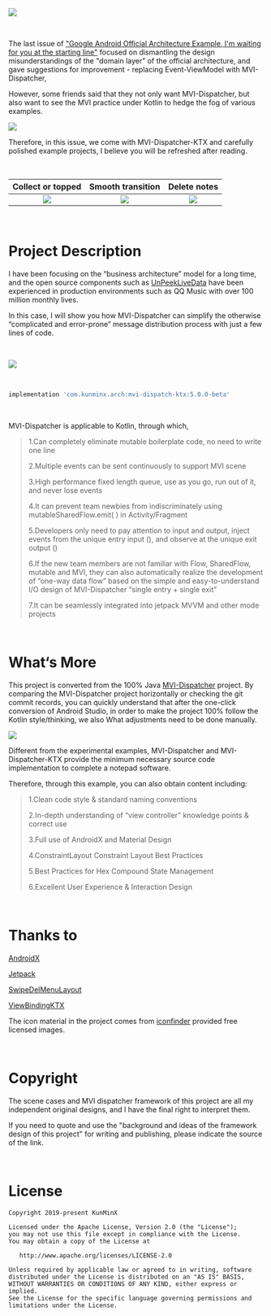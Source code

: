 ![](https://tva1.sinaimg.cn/large/e6c9d24ely1h48wrrwn0oj21890u00y9.jpg)

&nbsp;

The last issue of ["Google Android Official Architecture Example, I'm waiting for you at the starting line"](https://medium.com/@kunminx/google-android-official-architecture-example-i-am-waiting-for-you-at-the-starting-line-b4752d97f283) focused on dismantling the design misunderstandings of the "domain layer" of the official architecture, and gave suggestions for improvement - replacing Event-ViewModel with MVI-Dispatcher,

However, some friends said that they not only want MVI-Dispatcher, but also want to see the MVI practice under Kotlin to hedge the fog of various examples.

![](https://tva1.sinaimg.cn/large/e6c9d24ely1h48npkl348j214a07gaaq.jpg)

Therefore, in this issue, we come with MVI-Dispatcher-KTX and carefully polished example projects, I believe you will be refreshed after reading.

&nbsp;

|                      Collect or topped                       |                      Smooth transition                       |                         Delete notes                         |
| :----------------------------------------------------------: | :----------------------------------------------------------: | :----------------------------------------------------------: |
| ![](https://tva1.sinaimg.cn/large/e6c9d24ely1h3vup9ck57g20u01o0hbm.gif) | ![](https://tva1.sinaimg.cn/large/e6c9d24ely1h3vupfbex2g20u01o0qv6.gif) | ![](https://tva1.sinaimg.cn/large/e6c9d24ely1h3vuplwiuqg20u01o0x2t.gif) |

&nbsp;

# Project Description

I have been focusing on the “business architecture” model for a long time, and the open source components such as [UnPeekLiveData](https://github.com/KunMinX/UnPeek-LiveData) have been experienced in production environments such as QQ Music with over 100 million monthly lives.

In this case, I will show you how MVI-Dispatcher can simplify the otherwise “complicated and error-prone” message distribution process with just a few lines of code.

&nbsp;

![](https://tva1.sinaimg.cn/large/e6c9d24ely1h48v3pvrtkj21670q4795.jpg)

&nbsp;

```Groovy
implementation 'com.kunminx.arch:mvi-dispatch-ktx:5.0.0-beta'
```

&nbsp;

MVI-Dispatcher is applicable to Kotlin, through which,

> 1.Can completely eliminate mutable boilerplate code, no need to write one line
>
> 2.Multiple events can be sent continuously to support MVI scene
>
> 3.High performance fixed length queue, use as you go, run out of it, and never lose events
>
> 4.It can prevent team newbies from indiscriminately using mutableSharedFlow.emit( ) in Activity/Fragment
>
> 5.Developers only need to pay attention to input and output, inject events from the unique entry input (), and observe at the unique exit output ()
>
> 6.If the new team members are not familiar with Flow, SharedFlow, mutable and MVI, they can also automatically realize the development of “one-way data flow” based on the simple and easy-to-understand I/O design of MVI-Dispatcher “single entry + single exit”
>
> 7.It can be seamlessly integrated into jetpack MVVM and other mode projects

&nbsp;

# What‘s More

This project is converted from the 100% Java [MVI-Dispatcher](https://github.com/KunMinX/MVI-Dispatcher) project. By comparing the MVI-Dispatcher project horizontally or checking the git commit records, you can quickly understand that after the one-click conversion of Android Studio, in order to make the project 100% follow the Kotlin style/thinking, we also What adjustments need to be done manually.

![](https://tva1.sinaimg.cn/large/e6c9d24ely1h48o423017j210i0u0djm.jpg)

Different from the experimental examples, MVI-Dispatcher and MVI-Dispatcher-KTX provide the minimum necessary source code implementation to complete a notepad software.

Therefore, through this example, you can also obtain content including:

> 1.Clean code style & standard naming conventions
>
> 2.In-depth understanding of “view controller” knowledge points & correct use
>
> 3.Full use of AndroidX and Material Design
>
> 4.ConstraintLayout Constraint Layout Best Practices
>
> 5.Best Practices for Hex Compound State Management
>
> 6.Excellent User Experience & Interaction Design

&nbsp;

# Thanks to

[AndroidX](https://developer.android.google.cn/jetpack/androidx)

[Jetpack](https://developer.android.google.cn/jetpack/)

[SwipeDelMenuLayout](https://github.com/mcxtzhang/SwipeDelMenuLayout)

[ViewBindingKTX](https://github.com/DylanCaiCoding/ViewBindingKTX)

The icon material in the project comes from [iconfinder](https://www.iconfinder.com/) provided free licensed images.

&nbsp;

# Copyright

The scene cases and MVI dispatcher framework of this project are all my independent original designs, and I have the final right to interpret them.

If you need to quote and use the "background and ideas of the framework design of this project" for writing and publishing, please indicate the source of the link.

&nbsp;

# License

```
Copyright 2019-present KunMinX

Licensed under the Apache License, Version 2.0 (the "License");
you may not use this file except in compliance with the License.
You may obtain a copy of the License at

   http://www.apache.org/licenses/LICENSE-2.0

Unless required by applicable law or agreed to in writing, software
distributed under the License is distributed on an "AS IS" BASIS,
WITHOUT WARRANTIES OR CONDITIONS OF ANY KIND, either express or implied.
See the License for the specific language governing permissions and
limitations under the License.
```

